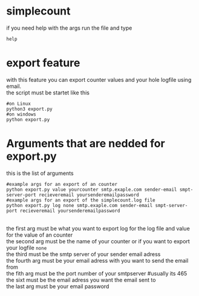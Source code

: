 # simplecount
if you need help with the args run the file and type
```
help
```
# export feature
with this feature you can export counter values and your hole logfile using email.\
the script must be startet like this
```
#on Linux
python3 export.py
#on windows
python export.py
```
# Arguments that are nedded for export.py

this is the list of arguments
```
#example args for an export of an counter
python export.py value yourcounter smtp.exaple.com sender-email smpt-server-port recieveremail yoursenderemailpassword
#example args for an export of the simplecount.log file
python export.py log none smtp.exaple.com sender-email smpt-server-port recieveremail yoursenderemailpassword
```
\
the first arg must be what you want to export log for the log file and value for the value of an counter\
the second arg must be the name of your counter or if you want to export your logfile ```none```\
the third must be the smtp server of your sender email adress\
the fourth arg must be your email adress with you want to send the email from\
the fith arg must be the port number of your smtpserver  #usually its 465\
the sixt must be the email adress you want the email sent to\
the last arg must be your email password